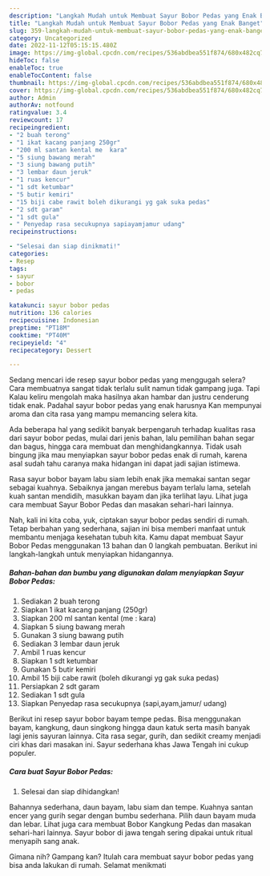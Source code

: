 ```yaml
---
description: "Langkah Mudah untuk Membuat Sayur Bobor Pedas yang Enak Banget"
title: "Langkah Mudah untuk Membuat Sayur Bobor Pedas yang Enak Banget"
slug: 359-langkah-mudah-untuk-membuat-sayur-bobor-pedas-yang-enak-banget
category: Uncategorized
date: 2022-11-12T05:15:15.480Z
image: https://img-global.cpcdn.com/recipes/536abdbea551f874/680x482cq70/sayur-bobor-pedas-foto-resep-utama.jpg
hideToc: false
enableToc: true
enableTocContent: false
thumbnail: https://img-global.cpcdn.com/recipes/536abdbea551f874/680x482cq70/sayur-bobor-pedas-foto-resep-utama.jpg
cover: https://img-global.cpcdn.com/recipes/536abdbea551f874/680x482cq70/sayur-bobor-pedas-foto-resep-utama.jpg
author: Admin
authorAv: notfound
ratingvalue: 3.4
reviewcount: 17
recipeingredient:
- "2 buah terong"
- "1 ikat kacang panjang 250gr"
- "200 ml santan kental me  kara"
- "5 siung bawang merah"
- "3 siung bawang putih"
- "3 lembar daun jeruk"
- "1 ruas kencur"
- "1 sdt ketumbar"
- "5 butir kemiri"
- "15 biji cabe rawit boleh dikurangi yg gak suka pedas"
- "2 sdt garam"
- "1 sdt gula"
- " Penyedap rasa secukupnya sapiayamjamur udang"
recipeinstructions:

- "Selesai dan siap dinikmati!"
categories:
- Resep
tags:
- sayur
- bobor
- pedas

katakunci: sayur bobor pedas 
nutrition: 136 calories
recipecuisine: Indonesian
preptime: "PT18M"
cooktime: "PT40M"
recipeyield: "4"
recipecategory: Dessert

---
```



Sedang mencari ide resep sayur bobor pedas yang menggugah selera? Cara membuatnya sangat tidak terlalu sulit namun tidak gampang juga. Tapi Kalau keliru mengolah maka hasilnya akan hambar dan justru cenderung tidak enak. Padahal sayur bobor pedas yang enak harusnya Kan mempunyai aroma dan cita rasa yang mampu memancing selera kita.


Ada beberapa hal yang sedikit banyak berpengaruh terhadap kualitas rasa dari sayur bobor pedas, mulai dari jenis bahan, lalu pemilihan bahan segar dan bagus, hingga cara membuat dan menghidangkannya. Tidak usah bingung jika mau menyiapkan sayur bobor pedas enak di rumah, karena asal sudah tahu caranya maka hidangan ini dapat jadi sajian istimewa.

Rasa sayur bobor bayam labu siam lebih enak jika memakai santan segar sebagai kuahnya. Sebaiknya jangan merebus bayam terlalu lama, setelah kuah santan mendidih, masukkan bayam dan jika terlihat layu. Lihat juga cara membuat Sayur Bobor Pedas dan masakan sehari-hari lainnya.


Nah, kali ini kita coba, yuk, ciptakan sayur bobor pedas sendiri di rumah. Tetap berbahan yang sederhana, sajian ini bisa memberi manfaat untuk membantu menjaga kesehatan tubuh kita. Kamu dapat membuat Sayur Bobor Pedas menggunakan 13 bahan dan 0 langkah pembuatan. Berikut ini langkah-langkah untuk menyiapkan hidangannya.

<!--inarticleads1-->

##### Bahan-bahan dan bumbu yang digunakan dalam menyiapkan Sayur Bobor Pedas:

1. Sediakan 2 buah terong
1. Siapkan 1 ikat kacang panjang (250gr)
1. Siapkan 200 ml santan kental (me : kara)
1. Siapkan 5 siung bawang merah
1. Gunakan 3 siung bawang putih
1. Sediakan 3 lembar daun jeruk
1. Ambil 1 ruas kencur
1. Siapkan 1 sdt ketumbar
1. Gunakan 5 butir kemiri
1. Ambil 15 biji cabe rawit (boleh dikurangi yg gak suka pedas)
1. Persiapkan 2 sdt garam
1. Sediakan 1 sdt gula
1. Siapkan  Penyedap rasa secukupnya (sapi,ayam,jamur/ udang)


Berikut ini resep sayur bobor bayam tempe pedas. Bisa menggunakan bayam, kangkung, daun singkong hingga daun katuk serta masih banyak lagi jenis sayuran lainnya. Cita rasa segar, gurih, dan sedikit creamy menjadi ciri khas dari masakan ini. Sayur sederhana khas Jawa Tengah ini cukup populer. 

<!--inarticleads2-->

##### Cara buat Sayur Bobor Pedas:


1. Selesai dan siap dihidangkan!

Bahannya sederhana, daun bayam, labu siam dan tempe. Kuahnya santan encer yang gurih segar dengan bumbu sederhana. Pilih daun bayam muda dan lebar. Lihat juga cara membuat Bobor Kangkung Pedas dan masakan sehari-hari lainnya. Sayur bobor di jawa tengah sering dipakai untuk ritual menyapih sang anak. 

Gimana nih? Gampang kan? Itulah cara membuat sayur bobor pedas yang bisa anda lakukan di rumah. Selamat menikmati
